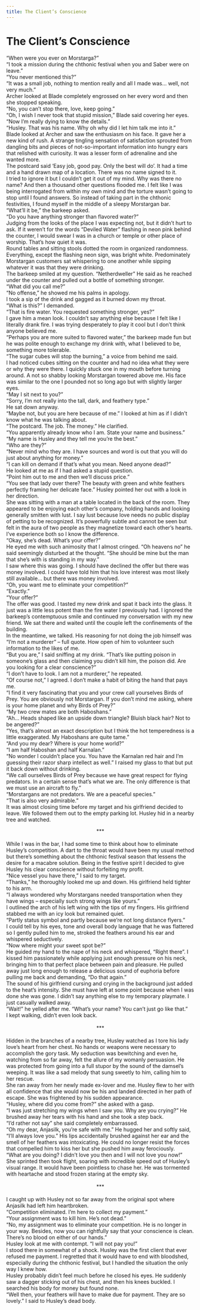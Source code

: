 ```yaml
---
title: The Client’s Conscience
---
```

# The Client’s Conscience<br/>
“When were you ever on Morstarga?”<br/>
“I took a mission during the chthonic festival when you and Saber were on leave.”<br/>
“You never mentioned this?”<br/>
“It was a small job, nothing to mention really and all I made was… well, not very much.”<br/>
Archer looked at Blade completely engrossed on her every word and then she stopped speaking. <br/>
             “No, you can’t stop there, love, keep going.”<br/>
“Oh, I wish I never took that stupid mission,” Blade said covering her eyes.<br/>
“Now I’m really dying to know the details.”<br/>
“Husley.  That was his name.  Why oh why did I let him talk me into it.”  <br/>
Blade looked at Archer and saw the enthusiasm on his face.  It gave her a new kind of rush.  A strange tingling sensation of satisfaction sprouted from dangling bits and pieces of not-so-important information into hungry ears that relished with curiosity.  It was a lesser form of adrenaline and she wanted more. <br/>
The postcard said ‘Easy job, good pay.  Only the best will do’.  It had a time and a hand drawn map of a location.  There was no name signed to it. <br/>
I tried to ignore it but I couldn’t get it out of my mind.  Why was there no name?  And then a thousand other questions flooded me.  I felt like I was being interrogated from within my own mind and the torture wasn’t going to stop until I found answers.  So instead of taking part in the chthonic festivities, I found myself in the middle of a sleepy Morstargan bar.  <br/>
“What’ll it be,” the barkeep asked.<br/>
“Do you have anything stronger than flavored water?”<br/>
Judging from the looks of the place I was expecting not, but it didn’t hurt to ask.  If it weren’t for the words “Deviled Water” flashing in neon pink behind the counter, I would swear I was in a church or temple or other place of worship.  That’s how quiet it was. <br/>
Round tables and sitting stools dotted the room in organized randomness.  Everything, except the flashing neon sign, was bright white.  Predominately Morstargan customers sat whispering to one another while sipping whatever it was that they were drinking.  <br/>
The barkeep smiled at my question. “Netherdweller” He said as he reached under the counter and pulled out a bottle of something stronger. <br/>
“What did you call me?”<br/>
“No offense,” he showed me his palms in apology.<br/>
I took a sip of the drink and gagged as it burned down my throat.<br/>
“What is this?” I demanded.<br/>
“That is fire water.  You requested something stronger, yes?”<br/>
I gave him a mean look.  I couldn’t say anything else because I felt like I literally drank fire.  I was trying desperately to play it cool but I don’t think anyone believed me.  <br/>
“Perhaps you are more suited to flavored water,” the barkeep made fun but he was polite enough to exchange my drink with, what I believed to be, something more tolerable.  <br/>
“The sugar cubes will stop the burning,” a voice from behind me said.<br/>
I had noticed cubes sitting on the counter and had no idea what they were or why they were there.  I quickly stuck one in my mouth before turning around.  A not so shabby looking Morstargan towered above me.  His face was similar to the one I pounded not so long ago but with slightly larger eyes.  <br/>
“May I sit next to you?”<br/>
“Sorry, I’m not really into the tall, dark, and feathery type.”<br/>
He sat down anyway.<br/>
“Maybe not, but you are here because of me.” I looked at him as if I didn’t know what he was talking about.  <br/>
“The postcard.  The job.  The money.” He clarified.<br/>
“You apparently already know who I am. State your name and business.”<br/>
“My name is Husley and they tell me you’re the best.”<br/>
“Who are they?”<br/>
“Never mind who they are.  I have sources and word is out that you will do just about anything for money.”<br/>
“I can kill on demand if that’s what you mean.  Need anyone dead?”<br/>
He looked at me as if I had asked a stupid question.  <br/>
“Point him out to me and then we’ll discuss price.”<br/>
	“You see that lady over there? The beauty with green and white feathers perfectly framing her delicate face.” Husley pointed her out with a look in her direction.  <br/>
She was sitting with a man at a table located in the back of the room.  They appeared to be enjoying each other’s company, holding hands and looking generally smitten with lust.  I say lust because love needs no public display of petting to be recognized.  It’s powerfully subtle and cannot be seen but felt in the aura of two people as they magnetize toward each other’s hearts.  I’ve experience both so I know the difference.<br/>
“Okay, she’s dead.  What’s your offer?”<br/>
He eyed me with such animosity that I almost cringed.  “Oh heavens no” he said seemingly disturbed at the thought.  “She should be mine but the man that she’s with is standing in my way.”<br/>
I saw where this was going.  I should have declined the offer but there was money involved.  I could have told him that his love interest was most likely still available… but there was money involved.  <br/>
“Oh, you want me to eliminate your competition?”<br/>
“Exactly.”<br/>
“Your offer?”<br/>
The offer was good.  I tasted my new drink and spat it back into the glass.  It just was a little less potent than the fire water I previously had.  I ignored the barkeep’s contemptuous smile and continued my conversation with my new friend.  We sat there and waited until the couple left the confinements of the building.  <br/>
In the meantime, we talked. His reasoning for not doing the job himself was “I’m not a murderer” – full quote.  How open of him to volunteer such information to the likes of me.  <br/>
“But you are,” I said sniffing at my drink.  “That’s like putting poison in someone’s glass and then claiming you didn’t kill him, the poison did.  Are you looking for a clear conscience?”<br/>
“I don’t have to look.  I am not a murderer,” he repeated.<br/>
“Of course not,” I agreed.  I don’t make a habit of biting the hand that pays me.   <br/>
“I find it very fascinating that you and your crew call yourselves Birds of Prey. You are obviously not Morstargan.  If you don’t mind me asking, where is your home planet and why Birds of Prey?”<br/>
“My two crew mates are both Haboshans.”<br/>
“Ah…  Heads shaped like an upside down triangle? Bluish black hair? Not to be angered?”  <br/>
“Yes, that’s almost an exact description but I think the hot temperedness is a little exaggerated.  My Haboshans are quite tame.”<br/>
“And you my dear?  Where is your home world?”<br/>
“I am half Haboshan and half Karnalan.”<br/>
“No wonder I couldn’t place you.  You have the Karnalan red hair and I’m guessing their razor sharp intellect as well.” I raised my glass to that but put it back down without drinking.  <br/>
“We call ourselves Birds of Prey because we have great respect for flying predators.  In a certain sense that’s what we are.  The only difference is that we must use an aircraft to fly.”<br/>
“Morstargans are not predators.  We are a peaceful species.”<br/>
“That is also very admirable.”<br/>
It was almost closing time before my target and his girlfriend decided to leave.  We followed them out to the empty parking lot.  Husley hid in a nearby tree and watched.<br/>
<center>***</center><br/>
While I was in the bar, I had some time to think about how to eliminate Husley’s competition.  A dart to the throat would have been my usual method but there’s something about the chthonic festival season that lessens the desire for a macabre solution.  Being in the festive spirit I decided to give Husley his clear conscience without forfeiting my profit. <br/>
“Nice vessel you have there,” I said to my target.<br/>
“Thanks,” he thoroughly looked me up and down.  His girlfriend held tighter to his arm. <br/>
“I always wondered why Morstargans needed transportation when they have wings – especially such strong wings like yours.”  <br/>
I outlined the arch of his left wing with the tips of my fingers.  His girlfriend stabbed me with an icy look but remained quiet.  <br/>
“Partly status symbol and partly because we’re not long distance flyers.”<br/>
I could tell by his eyes, tone and overall body language that he was flattered so I gently pulled him to me, stroked the feathers around his ear and whispered seductively.<br/>
“Now where might your sweet spot be?”<br/>
He guided my hand to the nape of his neck and whispered, “Right there”.  I kissed him passionately while applying just enough pressure on his neck, bringing him to that perfect place between pain and pleasure.  He pulled away just long enough to release a delicious sound of euphoria before pulling me back and demanding, “Do that again.”  <br/>
The sound of his girlfriend cursing and crying in the background just added to the heat’s intensity.  She must have left at some point because when I was done she was gone.  I didn’t say anything else to my temporary playmate.  I just casually walked away. <br/>
“Wait!” he yelled after me.  “What’s your name?  You can’t just go like that.”<br/>
I kept walking, didn’t even look back.  <br/>
<br/>
<center>***</center><br/>
Hidden in the branches of a nearby tree, Husley watched as I tore his lady love’s heart from her chest.  No hands or weapons were necessary to accomplish the gory task.  My seduction was bewitching and even he, watching from so far away, felt the allure of my womanly persuasion.   He was protected from going into a full stupor by the sound of the damsel’s weeping.  It was like a sad melody that sung sweetly to him, calling him to her rescue.  <br/>
She ran away from her newly made ex-lover and me.  Husley flew to her with all confidence that she would now be his and landed directed in her path of escape.  She was frightened by his sudden appearance. <br/>
“Husley, where did you come from?” she asked with a gasp. <br/>
“I was just stretching my wings when I saw you.  Why are you crying?”  He brushed away her tears with his hand and she took a step back.<br/>
“I’d rather not say” she said completely embarrassed. <br/>
“Oh my dear, Anjasilk, you’re safe with me.”  He hugged her and softly said, “I’ll always love you.”  His lips accidentally brushed against her ear and the smell of her feathers was intoxicating.  He could no longer resist the forces that compelled him to kiss her but she pushed him away ferociously.  <br/>
“What are you doing?  I didn’t love you then and I will not love you now!”<br/>
She sprinted then took flight, soaring with incredible speed out of Husley’s visual range.  It would have been pointless to chase her.  He was tormented with heartache and stood frozen staring at the empty sky.  <br/> <br/>
<center>***</center><br/>
I caught up with Husley not so far away from the original spot where Anjasilk had left him heartbroken. <br/>
“Competition eliminated.  I’m here to collect my payment.”<br/>
“Your assignment was to kill him.  He’s not dead.”<br/>
“No, my assignment was to eliminate your competition.  He is no longer in your way.  Besides, now you can rightfully say that your conscience is clean.  There’s no blood on either of our hands.”<br/>
Husley look at me with contempt.  “I will not pay you!” <br/>
I stood there in somewhat of a shock.  Husley was the first client that ever refused me payment.  I regretted that it would have to end with bloodshed, especially during the chthonic festival, but I handled the situation the only way I knew how.  <br/>
Husley probably didn’t feel much before he closed his eyes.  He suddenly saw a dagger sticking out of his chest, and then his knees buckled.  I searched his body for money but found none.  <br/>
“Well then, your feathers will have to make due for payment.  They are so lovely.”  I said to Husley’s dead body.<br/>
